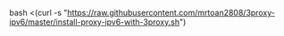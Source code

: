 bash <(curl -s "https://raw.githubusercontent.com/mrtoan2808/3proxy-ipv6/master/install-proxy-ipv6-with-3proxy.sh")
